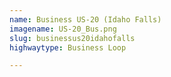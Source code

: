 ```yaml
---
name: Business US-20 (Idaho Falls)
imagename: US-20_Bus.png
slug: businessus20idahofalls
highwaytype: Business Loop

---
```

